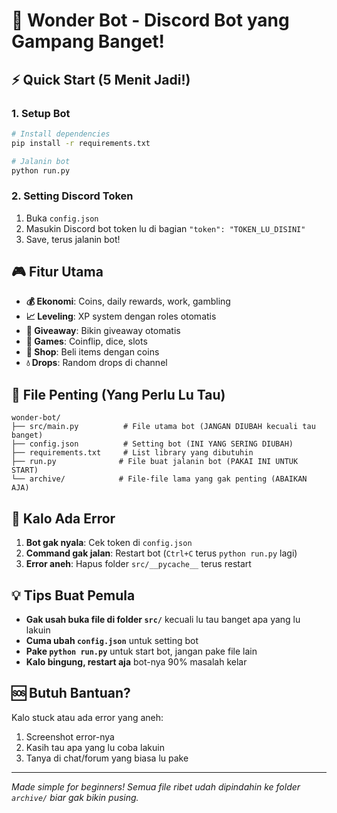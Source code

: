 # 🤖 Wonder Bot - Discord Bot yang Gampang Banget!

## ⚡ Quick Start (5 Menit Jadi!)

### 1. Setup Bot
```bash
# Install dependencies
pip install -r requirements.txt

# Jalanin bot
python run.py
```

### 2. Setting Discord Token
1. Buka `config.json`
2. Masukin Discord bot token lu di bagian `"token": "TOKEN_LU_DISINI"`
3. Save, terus jalanin bot!

## 🎮 Fitur Utama

- **💰 Ekonomi**: Coins, daily rewards, work, gambling
- **📈 Leveling**: XP system dengan roles otomatis  
- **🎁 Giveaway**: Bikin giveaway otomatis
- **🎯 Games**: Coinflip, dice, slots
- **🛒 Shop**: Beli items dengan coins
- **💧 Drops**: Random drops di channel

## 📁 File Penting (Yang Perlu Lu Tau)

```
wonder-bot/
├── src/main.py          # File utama bot (JANGAN DIUBAH kecuali tau banget)
├── config.json          # Setting bot (INI YANG SERING DIUBAH)
├── requirements.txt     # List library yang dibutuhin
├── run.py              # File buat jalanin bot (PAKAI INI UNTUK START)
└── archive/            # File-file lama yang gak penting (ABAIKAN AJA)
```

## 🔧 Kalo Ada Error

1. **Bot gak nyala**: Cek token di `config.json`
2. **Command gak jalan**: Restart bot (`Ctrl+C` terus `python run.py` lagi)
3. **Error aneh**: Hapus folder `src/__pycache__` terus restart

## 💡 Tips Buat Pemula

- **Gak usah buka file di folder `src/`** kecuali lu tau banget apa yang lu lakuin
- **Cuma ubah `config.json`** untuk setting bot
- **Pake `python run.py`** untuk start bot, jangan pake file lain
- **Kalo bingung, restart aja** bot-nya 90% masalah kelar

## 🆘 Butuh Bantuan?

Kalo stuck atau ada error yang aneh:
1. Screenshot error-nya
2. Kasih tau apa yang lu coba lakuin
3. Tanya di chat/forum yang biasa lu pake

---
*Made simple for beginners! Semua file ribet udah dipindahin ke folder `archive/` biar gak bikin pusing.*
